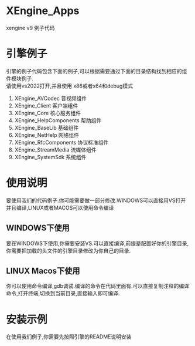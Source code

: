 # XEngine_Apps

xengine v9 例子代码

# 引擎例子
引擎的例子代码包含下面的例子,可以根据需要通过下面的目录结构找到相应的组件模块例子.  
请使用vs2022打开,并且使用 x86或者x64和debug模式

1. XEngine_AVCodec                  音视频组件  
2. XEngine_Client                   客户端组件  
3. XEngine_Core                     核心服务组件  
5. XEngine_HelpComponents           帮助组件  
6. XEngine_BaseLib                  基础组件  
7. XEngine_NetHelp                  网络组件  
9. XEngine_RfcComponents            协议标准组件  
10. XEngine_StreamMedia             流媒体组件  
11. XEngine_SystemSdk               系统组件  

# 使用说明
要使用我们的代码例子.你可能需要做一部分修改.WINDOWS可以直接用VS打开并且编译,LINUX或者MACOS可以使用命令编译  

## WINDOWS下使用
要在WINDOWS下使用,你需要安装VS.可以直接编译,前提是配置好你的引擎目录,你需要把加载的头文件的引擎目录修改为你自己的目录.
## LINUX Macos下使用
你可以使用命令编译,gdb调试.编译的命令在代码里面有.可以直接复制注释的编译命令,打开终端,切换到当前目录,直接输入即可编译.

# 安装示例
在使用我们例子,你需要先按照引擎的README说明安装  